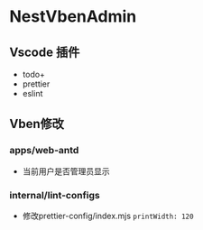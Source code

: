 # NestVbenAdmin

## Vscode 插件

- todo+
- prettier
- eslint

## Vben修改

### apps/web-antd

- 当前用户是否管理员显示

### internal/lint-configs

- 修改prettier-config/index.mjs `printWidth: 120`
